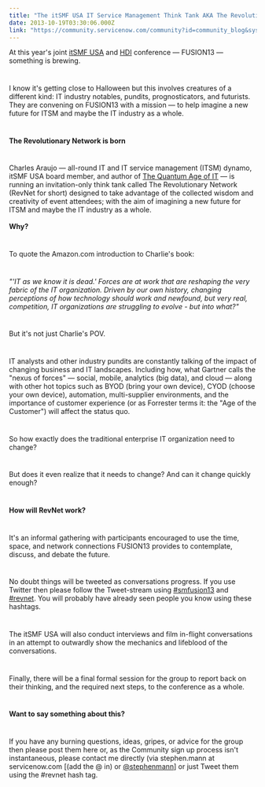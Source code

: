 ```yaml
---
title: "The itSMF USA IT Service Management Think Tank AKA The Revolutionary Network"
date: 2013-10-19T03:30:06.000Z
link: "https://community.servicenow.com/community?id=community_blog&sys_id=751d22e5dbd0dbc01dcaf3231f96192c"
---
```

<p>At this year's joint <a title="k-external-small" class="jive-link-external-small" href="http://www.itsmfusa.org/" rel="nofollow" target="_blank">itSMF USA</a> and <a title="k-external-small" class="jive-link-external-small" href="http://www.thinkhdi.com/" rel="nofollow" target="_blank">HDI</a> conference — FUSION13 — something is brewing.</p><p style="min-height: 8pt; height: 8pt; padding: 0px;">  </p><p>I know it's getting close to Halloween but this involves creatures of a different kind: IT industry notables, pundits, prognosticators, and futurists. They are convening on FUSION13 with a mission — to help imagine a new future for ITSM and maybe the IT industry as a whole.</p><p style="min-height: 8pt; height: 8pt; padding: 0px;">  </p><p><strong>The Revolutionary Network is born</strong></p><p style="min-height: 8pt; height: 8pt; padding: 0px;">  </p><p>Charles Araujo — all-round IT and IT service management (ITSM) dynamo, itSMF USA board member, and author of <a title="k-external-small" class="jive-link-external-small" href="http:/www.amazon.com/Quantum-Age-The-Charles-Araujo/dp/1849283753/ref=sr_1_1?ie=UTF8&amp;qid=1382132289&amp;sr=8-1&amp;keywords=quantum age of it" rel="nofollow" target="_blank">The Quantum Age of IT</a> — is running an invitation-only think tank called The Revolutionary Network (RevNet for short) designed to take advantage of the collected wisdom and creativity of event attendees; with the aim of imagining a new future for ITSM and maybe the IT industry as a whole.<br/><strong><br/>Why?</strong></p><p style="min-height: 8pt; height: 8pt; padding: 0px;">  </p><p>To quote the Amazon.com introduction to Charlie's book:</p><p style="min-height: 8pt; height: 8pt; padding: 0px;">  </p><p><em>"'IT as we know it is dead.' Forces are at work that are reshaping the very fabric of the IT organization. Driven by our own history, changing perceptions of how technology should work and newfound, but very real, competition, IT organizations are struggling to evolve - but into what?"</em></p><p style="min-height: 8pt; height: 8pt; padding: 0px;">  </p><p>But it's not just Charlie's POV.</p><p style="min-height: 8pt; height: 8pt; padding: 0px;">  </p><p>IT analysts and other industry pundits are constantly talking of the impact of changing business and IT landscapes. Including how, what Gartner calls the "nexus of forces" — social, mobile, analytics (big data), and cloud — along with other hot topics such as BYOD (bring your own device), CYOD (choose your own device), automation, multi-supplier environments, and the importance of customer experience (or as Forrester terms it: the "Age of the Customer") will affect the status quo.</p><p style="min-height: 8pt; height: 8pt; padding: 0px;">  </p><p>So how exactly does the traditional enterprise IT organization need to change?</p><p style="min-height: 8pt; height: 8pt; padding: 0px;">  </p><p>But does it even realize that it needs to change? And can it change quickly enough?</p><p style="min-height: 8pt; height: 8pt; padding: 0px;">  </p><p><strong>How will RevNet work?</strong></p><p style="min-height: 8pt; height: 8pt; padding: 0px;">  </p><p>It's an informal gathering with participants encouraged to use the time, space, and network connections FUSION13 provides to contemplate, discuss, and debate the future.</p><p style="min-height: 8pt; height: 8pt; padding: 0px;">  </p><p>No doubt things will be tweeted as conversations progress. If you use Twitter then please follow the Tweet-stream using <a title="k-external-small" class="jive-link-external-small" href="https://twitter.com/search?q=%23smfusion13" rel="nofollow" target="_blank">#smfusion13</a> and <a title="k-external-small" class="jive-link-external-small" href="https://twitter.com/search?q=%23revnet" rel="nofollow" target="_blank">#revnet</a>. You will probably have already seen people you know using these hashtags.</p><p style="min-height: 8pt; height: 8pt; padding: 0px;">  </p><p>The itSMF USA will also conduct interviews and film in-flight conversations in an attempt to outwardly show the mechanics and lifeblood of the conversations.</p><p style="min-height: 8pt; height: 8pt; padding: 0px;">  </p><p>Finally, there will be a final formal session for the group to report back on their thinking, and the required next steps, to the conference as a whole.</p><p style="min-height: 8pt; height: 8pt; padding: 0px;">  </p><p><strong>Want to say something about this?</strong></p><p style="min-height: 8pt; height: 8pt; padding: 0px;">  </p><p>If you have any burning questions, ideas, gripes, or advice for the group then please post them here or, as the Community sign up process isn't instantaneous, please contact me directly (via stephen.mann at servicenow.com [(add the @ in) or <a title="k-external-small" class="jive-link-external-small" href="https://twitter.com/stephenmann" rel="nofollow" target="_blank">@stephenmann</a>] or just Tweet them using the #revnet hash tag.</p>